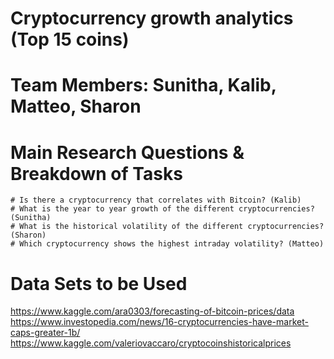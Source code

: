 # Cryptocurrency growth analytics (Top 15 coins)

# Team Members: Sunitha, Kalib, Matteo, Sharon

# Main Research Questions & Breakdown of Tasks

    # Is there a cryptocurrency that correlates with Bitcoin? (Kalib)
    # What is the year to year growth of the different cryptocurrencies? (Sunitha)
    # What is the historical volatility of the different cryptocurrencies? (Sharon)
    # Which cryptocurrency shows the highest intraday volatility? (Matteo)


# Data Sets to be Used       
https://www.kaggle.com/ara0303/forecasting-of-bitcoin-prices/data
https://www.investopedia.com/news/16-cryptocurrencies-have-market-caps-greater-1b/
https://www.kaggle.com/valeriovaccaro/cryptocoinshistoricalprices


